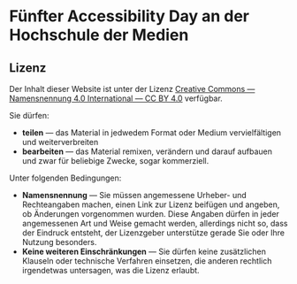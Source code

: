 # Fünfter Accessibility Day an der Hochschule der Medien

## Lizenz

Der Inhalt dieser Website ist unter der Lizenz [Creative Commons — Namensnennung 4.0 International — CC BY 4.0](https://creativecommons.org/licenses/by/4.0/legalcode.de) verfügbar. 

Sie dürfen:

* **teilen** — das Material in jedwedem Format oder Medium vervielfältigen und weiterverbreiten 
* **bearbeiten** — das Material remixen, verändern und darauf aufbauen und zwar für beliebige Zwecke, sogar kommerziell. 

Unter folgenden Bedingungen:

* **Namensnennung** — Sie müssen angemessene Urheber- und Rechteangaben machen, einen Link zur Lizenz beifügen und angeben, ob Änderungen vorgenommen wurden. Diese Angaben dürfen in jeder angemessenen Art und Weise gemacht werden, allerdings nicht so, dass der Eindruck entsteht, der Lizenzgeber unterstütze gerade Sie oder Ihre Nutzung besonders.
* **Keine weiteren Einschränkungen** — Sie dürfen keine zusätzlichen Klauseln oder technische Verfahren einsetzen, die anderen rechtlich irgendetwas untersagen, was die Lizenz erlaubt.
